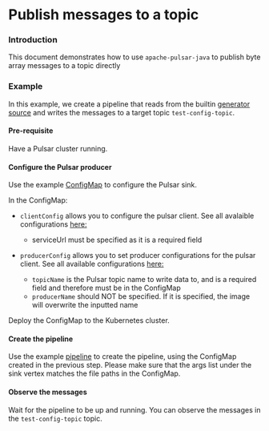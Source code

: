 # Publish messages to a topic

### Introduction

This document demonstrates how to use `apache-pulsar-java` to publish byte array messages to a topic directly


### Example

In this example, we create a pipeline that reads from the
builtin [generator source](https://numaflow.numaproj.io/user-guide/sources/generator/) and writes the messages to a
target topic `test-config-topic`. 

#### Pre-requisite

Have a Pulsar cluster running.

#### Configure the Pulsar producer

Use the example [ConfigMap](manifests/byte-arr-producer-config.yaml) to configure the Pulsar sink.

In the ConfigMap:

* `clientConfig` allows you to configure the pulsar client. See all avalaible configurations [here:](https://pulsar.apache.org/reference/#/4.0.x/client/client-configuration-client) 
    * serviceUrl must be specified as it is a required field 

* `producerConfig` allows you to set producer configurations for the pulsar client. See all available configurations [here:](https://pulsar.apache.org/reference/#/4.0.x/client/client-configuration-producer) 
    * `topicName` is the Pulsar topic name to write data to, and is a required field and therefore must be in the ConfigMap
    * `producerName` should NOT be specified. If it is specified, the image will overwrite the inputted name

Deploy the ConfigMap to the Kubernetes cluster.

#### Create the pipeline

Use the example [pipeline](manifests/byte-arr-producer-pipeline.yaml) to create the pipeline, using the ConfigMap created in
the previous step. Please make sure that the args list under the sink vertex matches the file paths in the ConfigMap.

#### Observe the messages
Wait for the pipeline to be up and running. You can observe the messages in the `test-config-topic` topic. 